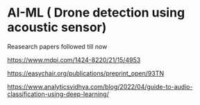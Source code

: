 # AI-ML ( Drone detection using acoustic sensor)

Reasearch papers followed till now

https://www.mdpi.com/1424-8220/21/15/4953

https://easychair.org/publications/preprint_open/93TN

https://www.analyticsvidhya.com/blog/2022/04/guide-to-audio-classification-using-deep-learning/
